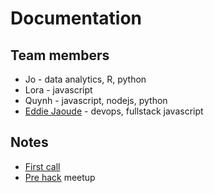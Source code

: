 # Documentation

## Team members

- Jo - data analytics, R, python
- Lora - javascript
- Quynh - javascript, nodejs, python
- [Eddie Jaoude](http://github.com/eddiejaoude) - devops, fullstack javascript

## Notes

- [First call](src/first-call.md)
- [Pre hack](src/pre-hack.md) meetup
